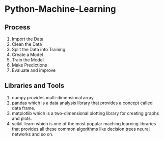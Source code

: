 # Python-Machine-Learning

## Process
1. Import the Data
2. Clean the Data
3. Split the Data into Training
4. Create a Model
5. Train the Model
6. Make Predictions
7. Evaluate and improve

## Libraries and Tools
1. numpy provides multi-dimensional array.
2. pandas which is a data analysis library that provides a concept called data frame.
3. matplotlib which is a two-dimensional plotting library for creating graphs and plots.
4. scikit-learn which is one of the most popular maching learning libraries that provides all these common algorithms like decision trees neural networks and so on.
